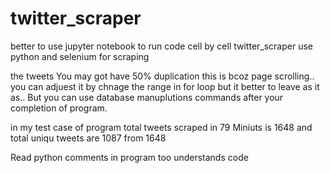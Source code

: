 # twitter_scraper
better to use jupyter notebook to run code cell by cell
twitter_scraper use python and selenium for scraping 

the tweets You may got have 50% duplication this is bcoz page scrolling.. you can adjuest it by chnage the range in for loop but it better to leave as it as.. But you can use database manuplutions commands after your completion of program.

in my test case of program  total tweets scraped in 79 Miniuts is 1648 and total uniqu tweets are 1087 from 1648

Read python comments in program too understands code 

